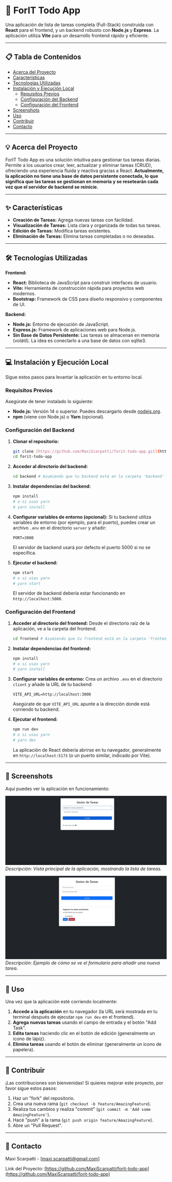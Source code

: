 # 🚀 ForIT Todo App

Una aplicación de lista de tareas completa (Full-Stack) construida con **React** para el frontend, y un backend robusto con **Node.js** y **Express**. La aplicación utiliza **Vite** para un desarrollo frontend rápido y eficiente.

---

## 📋 Tabla de Contenidos

* [Acerca del Proyecto](#acerca-del-proyecto)
* [Características](#características)
* [Tecnologías Utilizadas](#tecnologías-utilizadas)
* [Instalación y Ejecución Local](#instalación-y-ejecución-local)
    * [Requisitos Previos](#requisitos-previos)
    * [Configuración del Backend](#configuración-del-backend)
    * [Configuración del Frontend](#configuración-del-frontend)
* [Screenshots](#screenshots)
* [Uso](#uso)
* [Contribuir](#contribuir)
* [Contacto](#contacto)

---

## 💡 Acerca del Proyecto

ForIT Todo App es una solución intuitiva para gestionar tus tareas diarias. Permite a los usuarios crear, leer, actualizar y eliminar tareas (CRUD), ofreciendo una experiencia fluida y reactiva gracias a React. **Actualmente, la aplicación no tiene una base de datos persistente conectada, lo que significa que las tareas se gestionan en memoria y se resetearán cada vez que el servidor de backend se reinicie.**

---

## ✨ Características

* **Creación de Tareas:** Agrega nuevas tareas con facilidad.
* **Visualización de Tareas:** Lista clara y organizada de todas tus tareas.
* **Edición de Tareas:** Modifica tareas existentes.
* **Eliminación de Tareas:** Elimina tareas completadas o no deseadas.

---

## 🛠️ Tecnologías Utilizadas

**Frontend:**
* **React:** Biblioteca de JavaScript para construir interfaces de usuario.
* **Vite:** Herramienta de construcción rápida para proyectos web modernos.
* **Bootstrap:** Framework de CSS para diseño responsivo y componentes de UI.

**Backend:**
* **Node.js:** Entorno de ejecución de JavaScript.
* **Express.js:** Framework de aplicaciones web para Node.js.
* **Sin Base de Datos Persistente:** Las tareas se almacenan en memoria (volátil). La idea es conectarlo a una base de datos con sqlite3.

---

## 💻 Instalación y Ejecución Local

Sigue estos pasos para levantar la aplicación en tu entorno local.

### Requisitos Previos

Asegúrate de tener instalado lo siguiente:

* **Node.js:** Versión 14 o superior. Puedes descargarlo desde [nodejs.org](https://nodejs.org/).
* **npm** (viene con Node.js) o **Yarn** (opcional).

### Configuración del Backend

1.  **Clonar el repositorio:**
    ```bash
    git clone [https://github.com/MaxiScarpatti/forit-todo-app.git](https://github.com/MaxiScarpatti/forit-todo-app.git)
    cd forit-todo-app
    ```

2.  **Acceder al directorio del backend:**
    ```bash
    cd backend # Asumiendo que tu backend está en la carpeta 'backend'
    ```

3.  **Instalar dependencias del backend:**
    ```bash
    npm install
    # o si usas yarn
    # yarn install
    ```

4.  **Configurar variables de entorno (opcional):**
    Si tu backend utiliza variables de entorno (por ejemplo, para el puerto), puedes crear un archivo `.env` en el directorio `server` y añadir:
    ```
    PORT=3000
    ```
    El servidor de backend usará por defecto el puerto 5000 si no se especifica.

5.  **Ejecutar el backend:**
    ```bash
    npm start
    # o si usas yarn
    # yarn start
    ```
    El servidor de backend debería estar funcionando en `http://localhost:5000`.

### Configuración del Frontend

1.  **Acceder al directorio del frontend:**
    Desde el directorio raíz de la aplicación, ve a la carpeta del frontend.
    ```bash
    cd frontend # Asumiendo que tu frontend está en la carpeta 'frontend'
    ```

2.  **Instalar dependencias del frontend:**
    ```bash
    npm install
    # o si usas yarn
    # yarn install
    ```

3.  **Configurar variables de entorno:**
    Crea un archivo `.env` en el directorio `client` y añade la URL de tu backend:
    ```
    VITE_API_URL=http://localhost:3000
    ```
    Asegúrate de que `VITE_API_URL` apunte a la dirección donde está corriendo tu backend.

4.  **Ejecutar el frontend:**
    ```bash
    npm run dev
    # o si usas yarn
    # yarn dev
    ```
    La aplicación de React debería abrirse en tu navegador, generalmente en `http://localhost:5173` (o un puerto similar, indicado por Vite).

---

## 📸 Screenshots

Aquí puedes ver la aplicación en funcionamiento:

![Screenshot de la página principal de la aplicación con tareas.](frontend/src/assets/img1.jpeg)
*Descripción: Vista principal de la aplicación, mostrando la lista de tareas.*

![Screenshot de la ventana modal para añadir una nueva tarea.](frontend/src/assets/img2.jpeg)
*Descripción: Ejemplo de cómo se ve el formulario para añadir una nueva tarea.*

---

## 🚀 Uso

Una vez que la aplicación esté corriendo localmente:

1.  **Accede a la aplicación** en tu navegador (la URL será mostrada en tu terminal después de ejecutar `npm run dev` en el frontend).
2.  **Agrega nuevas tareas** usando el campo de entrada y el botón "Add Task".
3.  **Edita tareas** haciendo clic en el botón de edición (generalmente un icono de lápiz).
4.  **Elimina tareas** usando el botón de eliminar (generalmente un icono de papelera).

---

## 🤝 Contribuir

¡Las contribuciones son bienvenidas! Si quieres mejorar este proyecto, por favor sigue estos pasos:

1.  Haz un "fork" del repositorio.
2.  Crea una nueva rama (`git checkout -b feature/AmazingFeature`).
3.  Realiza tus cambios y realiza "commit" (`git commit -m 'Add some AmazingFeature'`).
4.  Hacé "push" a la rama (`git push origin feature/AmazingFeature`).
5.  Abre un "Pull Request".

---

## 📧 Contacto

Maxi Scarpatti - [maxi.scarpatti@gmail.com]

Link del Proyecto: [https://github.com/MaxiScarpatti/forit-todo-app](https://github.com/MaxiScarpatti/forit-todo-app)
